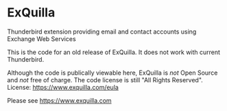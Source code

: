 # ExQuilla
Thunderbird extension providing email and contact accounts using Exchange Web Services

This is the code for an old release of ExQuilla. It does not work with current Thunderbird.

Although the code is publically viewable here, ExQuilla is *not* Open Source and *not* free of charge. The code license is still "All Rights Reserved". License: https://www.exquilla.com/eula

Please see https://www.exquilla.com
